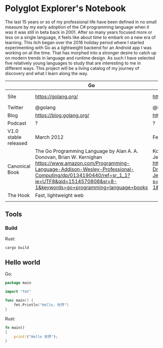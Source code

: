 # Polyglot Explorer's Notebook
The last 15 years or so of my professional life have been defined in no small measure by my early adoption of  the C# programming language when it was it was still in beta back in 2001.  After so many years focused more or less on a single language, it feels like about time to embark on a new era of learning.  This itch began over the 2016 holiday period where I started experimenting with Go as a lightweight backend for an Android app I was working on at the time. That has morphed into a stronger desire to catch up on modern trends in language and runtime design.  As such I have selected five relatively young languages to study that are interesting to me in different ways.  This project will be a living catalog of my journey of discovery and what I learn along the way.

|   | Go  | Kotlin | Rust | Dart | Swift |
|---|---|---|---|---|---|
|Site|https://golang.org/|https://kotlinlang.org/|https://www.rust-lang.org/en-US/|https://www.dartlang.org/|https://swift.org/|
|Twitter|@golang|@kotlin|@rustlang|@dart_lang|@swiftlang|
|Blog|https://blog.golang.org/|https://blog.jetbrains.com/kotlin/|https://blog.rust-lang.org/|https://news.dartlang.org/|https://swift.org/blog/|
|Podcast|?|?|http://www.newrustacean.com/|?|?|
|V1.0 stable released|March 2012|February 15, 2016|May 15, 2015|?|September 9, 2014|
|Canonical Book|The Go Programming Language by Alan A. A. Donovan,‎ Brian W. Kernighan https://www.amazon.com/Programming-Language-Addison-Wesley-Professional-Computing/dp/0134190440/ref=sr_1_1?ie=UTF8&qid=1514570808&sr=8-1&keywords=go+programming+language+books|Kotlin in Action 1st Edition by Dmitry Jemerov, Svetlana Isakova https://www.amazon.com/Kotlin-Action-Dmitry-Jemerov/dp/1617293296/ref=sr_1_1?s=books&ie=UTF8&qid=1514571373&sr=1-1&keywords=kotlin+in+action|"the book" https://doc.rust-lang.org/book/second-edition/||The Swift Programming Language https://swift.org/documentation/TheSwiftProgrammingLanguage(Swift4.0.3).epub|
|The Hook|Fast, lightweight web||||
||||||

## Tools
### Build
Rust:
```
cargo build
```

## Hello world
Go:
```go
package main

import "fmt"

func main() {
	fmt.Println("Hello, 世界")
}
```
Rust:
```rust
fn main()
{
    print!("Hello 世界");
}
```